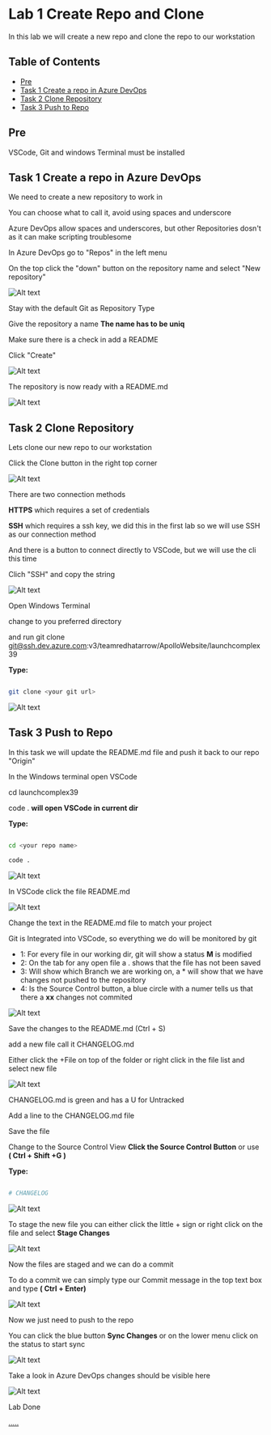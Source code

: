 # Lab 1 Create Repo and Clone

In this lab we will create a new repo and clone the repo to our workstation

## Table of Contents

- [Pre](#pre)
- [Task 1 Create a repo in Azure DevOps](#task-1-create-a-repo-in-azure-devops)
- [Task 2 Clone Repository](#task-2-clone-repository)
- [Task 3 Push to Repo](#task-2-push-to-repo)

## Pre

VSCode, Git and windows Terminal must be installed

## Task 1 Create a repo in Azure DevOps

We need to create a new repository to work in

You can choose what to call it, avoid using spaces and underscore

Azure DevOps allow spaces and underscores, but other Repositories dosn't as it can make scripting troublesome

In Azure DevOps go to "Repos" in the left menu

On the top click the "down" button on the repository name and select "New repository"

![Alt text](pics/001_new_repo.png?raw=true "New Repo")

Stay with the default Git as Repository Type

Give the repository a name __The name has to be uniq__

Make sure there is a check in add a README

Click "Create"

![Alt text](pics/002_create_repo.png?raw=true "Create Repo")

The repository is now ready with a README.md

![Alt text](pics/003_repo_done.png?raw=true "Repo Done")

## Task 2 Clone Repository

Lets clone our new repo to our workstation

Click the Clone button in the right top corner

![Alt text](pics/004_click_clone.png?raw=true "Click clone")

There are two connection methods

__HTTPS__ which requires a set of credentials

__SSH__ which requires a ssh key, we did this in the first lab so we will use SSH as our connection method

And there is a button to connect directly to VSCode, but we will use the cli this time

Clich "SSH" and copy the string

![Alt text](pics/005_ssh_clone.png?raw=true "ssh clone")

Open Windows Terminal

change to you preferred directory

and run git clone git@ssh.dev.azure.com:v3/teamredhatarrow/ApolloWebsite/launchcomplex39

**Type:**

```bash

git clone <your git url>

```

![Alt text](pics/006_git_clone.png?raw=true "git clone")

## Task 3 Push to Repo

In this task we will update the README.md file and push it back to our repo "Origin"

In the Windows terminal open VSCode

cd launchcomplex39

code . **will open VSCode in current dir**

**Type:**

```bash

cd <your repo name>

code .

```

![Alt text](pics/007_open_vscode.png?raw=true "Open VSCode")

In VSCode click the file README.md

![Alt text](pics/008_vscode_README.png?raw=true "VSCode README")

Change the text in the README.md file to match your project

Git is Integrated into VSCode, so everything we do will be monitored by git

- 1: For every file in our working dir, git will show a status **M** is modified
- 2: On the tab for any open file a . shows that the file has not been saved
- 3: Will show which Branch we are working on, a * will show that we have changes not pushed to the repository
- 4: Is the Source Control button, a blue circle with a numer tells us that there a **xx** changes not commited

![Alt text](pics/009_vscode_README_git.png?raw=true "VSCode README Git")

Save the changes to the README.md (Ctrl + S)

add a new file call it CHANGELOG.md

Either click the +File on top of the folder or right click in the file list and select new file

![Alt text](pics/010_add_changelog.png?raw=true "Add Changelog")

CHANGELOG.md is green and has a U for Untracked

Add a line to the CHANGELOG.md file

Save the file

Change to the Source Control View **Click the Source Control Button** or use **( Ctrl + Shift +G )**

**Type:**

```bash

# CHANGELOG

```

![Alt text](pics/011_change_changelog.png?raw=true "change Changelog")

To stage the new file you can either click the little + sign or right click on the file and select **Stage Changes**

![Alt text](pics/012_stage_change_changelog.png?raw=true "stage change Changelog")

Now the files are staged and we can do a commit

To do a commit we can simply type our Commit message in the top text box and type **( Ctrl + Enter)**

![Alt text](pics/013_commit_vscode.png?raw=true "commit vscode")

Now we just need to push to the repo

You can click the blue button **Sync Changes** or on the lower menu click on the status to start sync

![Alt text](pics/014_commit_vscode_sync.png?raw=true "commit vscode sync")

Take a look in Azure DevOps changes should be visible here

![Alt text](pics/015_devops_after_sync.png?raw=true "DevOps after sync")

Lab Done

[.....](../lab02/lab2.md)